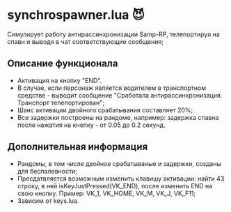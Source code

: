 # synchrospawner.lua :smiling_imp:

Cимулирует работу антирассинхронизации Samp-RP, телепортируя на спавн и выводя в чат соответствующие сообщения;

## Описание функционала
- Активация на кнопку "END".
- В случае, если персонаж является водителем в транспортном средстве - выводит сообщение "Сработала антирассинхронизация. Транспорт телепортирован";
- Шанс активации двойного срабатывания составляет 20%;
- Все задержки построены на рандоме, например: задержка спавна после нажатия на кнопку - от 0.05 до 0.2 секунд.

## Дополнительная информация
- Рандомы, в том числе двойное срабатываные и задержки, созданы для беспалевности;
- Пресдатвляется возможным изменить клавишу активации: найти 43 строку, в ней isKeyJustPressed(VK_END), после изменить END на свою кнопку. Пример: VK_1, VK_HOME, VK_M, VK_J, VK_F11;
- Зависим от keys.lua.


